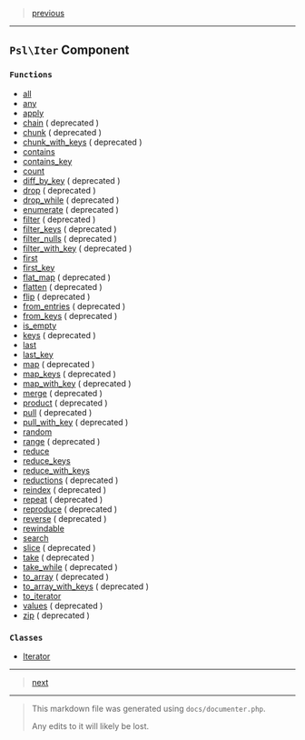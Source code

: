 > [previous](html.md)

---

## `Psl\Iter` Component

### `Functions`

- [all](./../../src/Psl/Iter/all.php#L28)
- [any](./../../src/Psl/Iter/any.php#L28)
- [apply](./../../src/Psl/Iter/apply.php#L27)
- [chain](./../../src/Psl/Iter/chain.php#L31) ( deprecated )
- [chunk](./../../src/Psl/Iter/chunk.php#L33) ( deprecated )
- [chunk_with_keys](./../../src/Psl/Iter/chunk_with_keys.php#L30) ( deprecated )
- [contains](./../../src/Psl/Iter/contains.php#L27)
- [contains_key](./../../src/Psl/Iter/contains_key.php#L16)
- [count](./../../src/Psl/Iter/count.php#L29)
- [diff_by_key](./../../src/Psl/Iter/diff_by_key.php#L23) ( deprecated )
- [drop](./../../src/Psl/Iter/drop.php#L31) ( deprecated )
- [drop_while](./../../src/Psl/Iter/drop_while.php#L31) ( deprecated )
- [enumerate](./../../src/Psl/Iter/enumerate.php#L23) ( deprecated )
- [filter](./../../src/Psl/Iter/filter.php#L34) ( deprecated )
- [filter_keys](./../../src/Psl/Iter/filter_keys.php#L36) ( deprecated )
- [filter_nulls](./../../src/Psl/Iter/filter_nulls.php#L26) ( deprecated )
- [filter_with_key](./../../src/Psl/Iter/filter_with_key.php#L39) ( deprecated )
- [first](./../../src/Psl/Iter/first.php#L27)
- [first_key](./../../src/Psl/Iter/first_key.php#L30)
- [flat_map](./../../src/Psl/Iter/flat_map.php#L22) ( deprecated )
- [flatten](./../../src/Psl/Iter/flatten.php#L24) ( deprecated )
- [flip](./../../src/Psl/Iter/flip.php#L27) ( deprecated )
- [from_entries](./../../src/Psl/Iter/from_entries.php#L24) ( deprecated )
- [from_keys](./../../src/Psl/Iter/from_keys.php#L25) ( deprecated )
- [is_empty](./../../src/Psl/Iter/is_empty.php#L12)
- [keys](./../../src/Psl/Iter/keys.php#L28) ( deprecated )
- [last](./../../src/Psl/Iter/last.php#L17)
- [last_key](./../../src/Psl/Iter/last_key.php#L17)
- [map](./../../src/Psl/Iter/map.php#L35) ( deprecated )
- [map_keys](./../../src/Psl/Iter/map_keys.php#L35) ( deprecated )
- [map_with_key](./../../src/Psl/Iter/map_with_key.php#L33) ( deprecated )
- [merge](./../../src/Psl/Iter/merge.php#L30) ( deprecated )
- [product](./../../src/Psl/Iter/product.php#L34) ( deprecated )
- [pull](./../../src/Psl/Iter/pull.php#L40) ( deprecated )
- [pull_with_key](./../../src/Psl/Iter/pull_with_key.php#L41) ( deprecated )
- [random](./../../src/Psl/Iter/random.php#L23)
- [range](./../../src/Psl/Iter/range.php#L45) ( deprecated )
- [reduce](./../../src/Psl/Iter/reduce.php#L32)
- [reduce_keys](./../../src/Psl/Iter/reduce_keys.php#L33)
- [reduce_with_keys](./../../src/Psl/Iter/reduce_with_keys.php#L40)
- [reductions](./../../src/Psl/Iter/reductions.php#L33) ( deprecated )
- [reindex](./../../src/Psl/Iter/reindex.php#L43) ( deprecated )
- [repeat](./../../src/Psl/Iter/repeat.php#L36) ( deprecated )
- [reproduce](./../../src/Psl/Iter/reproduce.php#L33) ( deprecated )
- [reverse](./../../src/Psl/Iter/reverse.php#L26) ( deprecated )
- [rewindable](./../../src/Psl/Iter/rewindable.php#L20)
- [search](./../../src/Psl/Iter/search.php#L26)
- [slice](./../../src/Psl/Iter/slice.php#L36) ( deprecated )
- [take](./../../src/Psl/Iter/take.php#L25) ( deprecated )
- [take_while](./../../src/Psl/Iter/take_while.php#L32) ( deprecated )
- [to_array](./../../src/Psl/Iter/to_array.php#L21) ( deprecated )
- [to_array_with_keys](./../../src/Psl/Iter/to_array_with_keys.php#L22) ( deprecated )
- [to_iterator](./../../src/Psl/Iter/to_iterator.php#L19)
- [values](./../../src/Psl/Iter/values.php#L32) ( deprecated )
- [zip](./../../src/Psl/Iter/zip.php#L38) ( deprecated )

### `Classes`

- [Iterator](./../../src/Psl/Iter/Iterator.php#L18)



---

> [next](json.md)

---

> This markdown file was generated using `docs/documenter.php`.
>
> Any edits to it will likely be lost.
